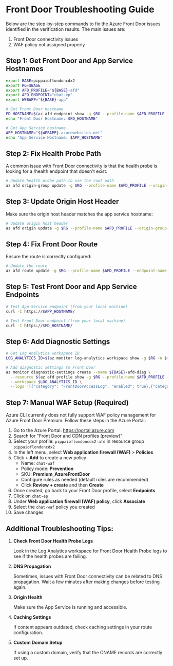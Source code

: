 # Front Door Troubleshooting Guide

Below are the step-by-step commands to fix the Azure Front Door issues identified in the verification results. The main issues are:

1. Front Door connectivity issues
2. WAF policy not assigned properly

## Step 1: Get Front Door and App Service Hostnames

```bash
export BASE=pippaioflondoncdx2
export RG=$BASE
export AFD_PROFILE="${BASE}-afd"
export AFD_ENDPOINT="chat-ep"
export WEBAPP="${BASE}-app"

# Get Front Door hostname
FD_HOSTNAME=$(az afd endpoint show -g $RG --profile-name $AFD_PROFILE -n $AFD_ENDPOINT --query hostName -o tsv)
echo "Front Door Hostname: $FD_HOSTNAME"

# Get App Service hostname
APP_HOSTNAME="${WEBAPP}.azurewebsites.net"
echo "App Service Hostname: $APP_HOSTNAME"
```

## Step 2: Fix Health Probe Path

A common issue with Front Door connectivity is that the health probe is looking for a /health endpoint that doesn't exist.

```bash
# Update health probe path to use the root path
az afd origin-group update -g $RG --profile-name $AFD_PROFILE --origin-group-name og-app --health-probe-path /
```

## Step 3: Update Origin Host Header

Make sure the origin host header matches the app service hostname:

```bash
# Update origin host header
az afd origin update -g $RG --profile-name $AFD_PROFILE --origin-group-name og-app --origin-name chat-origin --origin-host-header $APP_HOSTNAME
```

## Step 4: Fix Front Door Route

Ensure the route is correctly configured:

```bash
# Update the route
az afd route update -g $RG --profile-name $AFD_PROFILE --endpoint-name $AFD_ENDPOINT --route-name chatroute --forwarding-protocol HttpsOnly
```

## Step 5: Test Front Door and App Service Endpoints

```bash
# Test App Service endpoint (from your local machine)
curl -I https://$APP_HOSTNAME/

# Test Front Door endpoint (from your local machine)
curl -I https://$FD_HOSTNAME/
```

## Step 6: Add Diagnostic Settings

```bash
# Get Log Analytics workspace ID
LOG_ANALYTICS_ID=$(az monitor log-analytics workspace show -g $RG -n ${BASE}-logs --query id -o tsv)

# Add diagnostic settings to Front Door
az monitor diagnostic-settings create --name ${BASE}-afd-diag \
  --resource $(az afd profile show -g $RG --profile-name $AFD_PROFILE --query id -o tsv) \
  --workspace $LOG_ANALYTICS_ID \
  --logs '[{"category": "FrontDoorAccessLog", "enabled": true},{"category": "FrontDoorHealthProbeLog", "enabled": true},{"category": "FrontDoorWebApplicationFirewallLog", "enabled": true}]'
```

## Step 7: Manual WAF Setup (Required)

Azure CLI currently does not fully support WAF policy management for Azure Front Door Premium. Follow these steps in the Azure Portal:

1. Go to the Azure Portal: https://portal.azure.com
2. Search for "Front Door and CDN profiles (preview)"
3. Select your profile: `pippaioflondoncdx2-afd` in resource group `pippaioflondoncdx2`
4. In the left menu, select **Web application firewall (WAF)** > **Policies**
5. Click **+ Add** to create a new policy
   - Name: `chat-waf`
   - Policy mode: **Prevention**
   - SKU: **Premium_AzureFrontDoor**
   - Configure rules as needed (default rules are recommended)
   - Click **Review + create** and then **Create**
6. Once created, go back to your Front Door profile, select **Endpoints**
7. Click on `chat-ep`
8. Under **Web application firewall (WAF) policy**, click **Associate**
9. Select the `chat-waf` policy you created
10. Save changes

## Additional Troubleshooting Tips:

1. **Check Front Door Health Probe Logs**
   
   Look in the Log Analytics workspace for Front Door Health Probe logs to see if the health probes are failing.

2. **DNS Propagation**
   
   Sometimes, issues with Front Door connectivity can be related to DNS propagation. Wait a few minutes after making changes before testing again.

3. **Origin Health**
   
   Make sure the App Service is running and accessible.

4. **Caching Settings**

   If content appears outdated, check caching settings in your route configuration.

5. **Custom Domain Setup**

   If using a custom domain, verify that the CNAME records are correctly set up.
